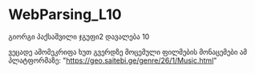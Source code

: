 # WebParsing_L10
გიორგი პაქსაშვილი ჯგუფი2 დავალება 10 

ვეცადე ამომეკრიფა ხუთ გვერდზე მოცემული ფილმების მონაცემები ამ  პლატფორმაზე: "https://geo.saitebi.ge/genre/26/1/Music.html" 
